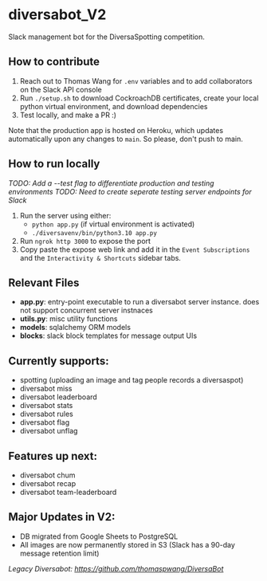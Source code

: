# diversabot_V2
Slack management bot for the DiversaSpotting competition.

## How to contribute
1. Reach out to Thomas Wang  for `.env` variables and to add collaborators on the Slack API console
2. Run `./setup.sh` to download CockroachDB certificates, create your local python virtual environment, and download dependencies
3. Test locally, and make a PR :)

Note that the production app is hosted on Heroku, which updates automatically upon any changes to `main`. So please, don't push to main.

## How to run locally
*TODO: Add a --test flag to differentiate production and testing environments*
*TODO: Need to create seperate testing server endpoints for Slack*
1. Run the server using either:
	- `python app.py` (if virtual environment is activated)
	- `./diversavenv/bin/python3.10 app.py` 
2. Run `ngrok http 3000` to expose the port 
3. Copy paste the expose web link and add it in the `Event Subscriptions` and the `Interactivity & Shortcuts` sidebar tabs.

## Relevant Files
- **app.py**: entry-point executable to run a diversabot server instance. does not support concurrent server instnaces 
- **utils.py**: misc utility functions 
- **models**: sqlalchemy ORM models 
- **blocks**: slack block templates for message output UIs

## Currently supports:
- spotting (uploading an image and tag people records a diversaspot)
- diversabot miss
- diversabot leaderboard
- diversabot stats
- diversabot rules
- diversabot flag
- diversabot unflag

## Features up next:
- diversabot chum
- diversabot recap
- diversabot team-leaderboard


## Major Updates in V2:
- DB migrated from Google Sheets to PostgreSQL
- All images are now permanently stored in S3 (Slack has a 90-day message retention limit)

*Legacy Diversabot: https://github.com/thomaspwang/DiversaBot*
